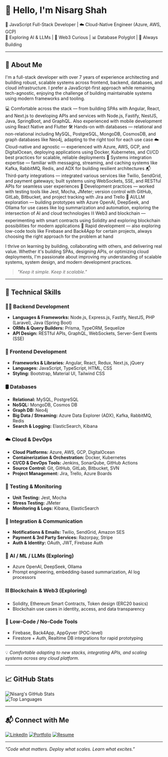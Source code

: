 # 👋 Hello, I'm Nisarg Shah

🎯 JavaScript Full-Stack Developer | ☁️ Cloud-Native Engineer (Azure, AWS, GCP)  
🤖 Exploring AI & LLMs | 🧠 Web3 Curious | 📊 Database Polyglot | 🚀 Always Building

---

## 🚀 About Me

I'm a full-stack developer with over 7 years of experience architecting and building robust, scalable systems across frontend, backend, databases, and cloud infrastructure. I prefer a JavaScript-first approach while remaining tech-agnostic, enjoying the challenge of building maintainable systems using modern frameworks and tooling.

💻 Comfortable across the stack — from building SPAs with Angular, React, and Next.js to developing APIs and services with Node.js, Fastify, NestJS, Java, SpringBoot, and GraphQL. Also experienced with mobile development using React Native and Flutter
🛠️ Hands-on with databases — relational and non-relational including MySQL, PostgreSQL, MongoDB, CosmosDB, and graph databases like Neo4j, adapting to the right tool for each use case
☁️ Cloud-native and agnostic — experienced with Azure, AWS, GCP, and DigitalOcean, deploying applications using Docker, Kubernetes, and CI/CD best practices for scalable, reliable deployments
🔄 Systems integration expertise — familiar with messaging, streaming, and caching systems like Kafka, RabbitMQ, Redis, and ADX for building resilient architectures
📬 Third-party integrations — integrated various services like Twilio, SendGrid, and payment gateways; built systems using WebSockets, SSE, and RESTful APIs for seamless user experiences
🧪 Development practices — worked with testing tools like Jest, Mocha, JMeter; version control with GitHub, GitLab, Bitbucket, and project tracking with Jira and Trello
🤖 AI/LLM exploration — building prototypes with Azure OpenAI, DeepSeek, and Ollama for use cases like log summarization and automation, exploring the intersection of AI and cloud technologies
⛓️ Web3 and blockchain — experimenting with smart contracts using Solidity and exploring blockchain possibilities for modern applications
🔧 Rapid development — also exploring low-code tools like Firebase and Back4App for certain projects, always choosing the right approach for the problem at hand

I thrive on learning by building, collaborating with others, and delivering real value. Whether it's building SPAs, designing APIs, or optimizing cloud deployments, I'm passionate about improving my understanding of scalable systems, system design, and modern development practices.

> _"Keep it simple. Keep it scalable."_

---

## 🧰 Technical Skills

### 👨‍💻 Backend Development
- **Languages & Frameworks:** Node.js, Express.js, Fastify, NestJS, PHP (Laravel), Java (Spring Boot)
- **ORMs & Query Builders:** Prisma, TypeORM, Sequelize
- **API Design:** RESTful APIs, GraphQL, WebSockets, Server-Sent Events (SSE)

### 🎨 Frontend Development
- **Frameworks & Libraries:** Angular, React, Redux, Next.js, jQuery
- **Languages:** JavaScript, TypeScript, HTML, CSS
- **Styling:** Bootstrap, Material UI, Tailwind CSS

### 🛢️ Databases
- **Relational:** MySQL, PostgreSQL
- **NoSQL:** MongoDB, Cosmos DB
- **Graph DB:** Neo4j
- **Big Data / Streaming:** Azure Data Explorer (ADX), Kafka, RabbitMQ, Redis
- **Search & Logging:** ElasticSearch, Kibana

### ☁️ Cloud & DevOps
- **Cloud Platforms:** Azure, AWS, GCP, DigitalOcean
- **Containerization & Orchestration:** Docker, Kubernetes
- **CI/CD & DevOps Tools:** Jenkins, SonarQube, GitHub Actions
- **Source Control:** Git, GitHub, GitLab, Bitbucket, SVN
- **Project Management:** Jira, Trello, Azure Boards

### 🧪 Testing & Monitoring
- **Unit Testing:** Jest, Mocha
- **Stress Testing:** JMeter
- **Monitoring & Logs:** Kibana, ElasticSearch

### 📡 Integration & Communication
- **Notifications & Emails:** Twilio, SendGrid, Amazon SES
- **Payment & 3rd Party Services:** Razorpay, Stripe
- **Auth & Identity:** OAuth, JWT, Firebase Auth

### 🤖 AI / ML / LLMs (Exploring)
- Azure OpenAI, DeepSeek, Ollama  
- Prompt engineering, embedding-based summarization, AI log processors

### ⛓️ Blockchain & Web3 (Exploring)
- Solidity, Ethereum Smart Contracts, Token design (ERC20 basics)  
- Blockchain use cases in identity, access, and data transparency

### 🧩 Low-Code / No-Code Tools
- Firebase, Back4App, AppGyver (POC-level)  
- Firestore + Auth, Realtime DB integrations for rapid prototyping

---

💡 *Comfortable adapting to new stacks, integrating APIs, and scaling systems across any cloud platform.*

---

## 📈 GitHub Stats

![Nisarg's GitHub Stats](https://github-readme-stats.vercel.app/api?username=shahnisarg96&show_icons=true&theme=github_dark)  
![Top Languages](https://github-readme-stats.vercel.app/api/top-langs/?username=shahnisarg96&layout=compact&theme=github_dark)

---

## 📬 Connect with Me

[![LinkedIn](https://img.shields.io/badge/-LinkedIn-0077B5?logo=linkedin&logoColor=white)](https://linkedin.com/in/shahnisarg96)
[![Portfolio](https://img.shields.io/badge/-Portfolio-000000?logo=vercel&logoColor=white)](https://shahnisarg96.github.io/portfolio/)
[![Resume](https://img.shields.io/badge/-Resume-FF5722?logo=adobeacrobatreader&logoColor=white)](https://shahnisarg96.github.io/portfolio/pdf/nisarg_2025.pdf)

---

_“Code what matters. Deploy what scales. Learn what excites.”_
